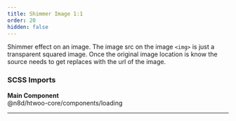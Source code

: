 ```yaml
---
title: Shimmer Image 1:1
order: 20
hidden: false
---
```


Shimmer effect on an image. The image src on the image `<img>` is just a transparent squared image. Once the original image location is know the source needs to get replaces with the url of the image.

### SCSS Imports

**Main Component**\
@n8d/htwoo-core/components/loading

***